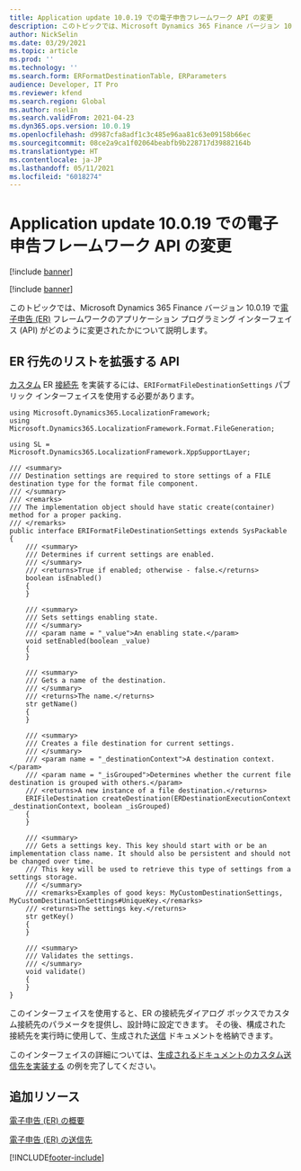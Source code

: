 ```yaml
---
title: Application update 10.0.19 での電子申告フレームワーク API の変更
description: このトピックでは、Microsoft Dynamics 365 Finance バージョン 10.0.19 で電子申告 (ER) フレームワークの API がどのように変更されたのかについて説明します。
author: NickSelin
ms.date: 03/29/2021
ms.topic: article
ms.prod: ''
ms.technology: ''
ms.search.form: ERFormatDestinationTable, ERParameters
audience: Developer, IT Pro
ms.reviewer: kfend
ms.search.region: Global
ms.author: nselin
ms.search.validFrom: 2021-04-23
ms.dyn365.ops.version: 10.0.19
ms.openlocfilehash: d9987cfa8adf1c3c485e96aa81c63e09158b66ec
ms.sourcegitcommit: 08ce2a9ca1f02064beabfb9b228717d39882164b
ms.translationtype: HT
ms.contentlocale: ja-JP
ms.lasthandoff: 05/11/2021
ms.locfileid: "6018274"
---
```

# <a name="electronic-reporting-framework-api-changes-for-application-update-10019"></a>Application update 10.0.19 での電子申告フレームワーク API の変更

[!include [banner](../includes/banner.md)]

[!include [banner](../includes/preview-banner.md)]

このトピックでは、Microsoft Dynamics 365 Finance バージョン 10.0.19 で[電子申告 (ER)](general-electronic-reporting.md) フレームワークのアプリケーション プログラミング インターフェイス (API) がどのように変更されたかについて説明します。

## <a name="api-to-extend-the-list-of-er-destinations"></a><a name="er-api-extend-destination"></a> ER 行先のリストを拡張する API

[カスタム](electronic-reporting-destinations.md#destination-types) ER [接続先](electronic-reporting-destinations.md) を実装するには、`ERIFormatFileDestinationSettings` パブリック インターフェイスを使用する必要があります。

```xpp
using Microsoft.Dynamics365.LocalizationFramework;
using Microsoft.Dynamics365.LocalizationFramework.Format.FileGeneration;

using SL = Microsoft.Dynamics365.LocalizationFramework.XppSupportLayer;

/// <summary>
/// Destination settings are required to store settings of a FILE destination type for the format file component.
/// </summary>
/// <remarks>
/// The implementation object should have static create(container) method for a proper packing.
/// </remarks>
public interface ERIFormatFileDestinationSettings extends SysPackable
{
    /// <summary>
    /// Determines if current settings are enabled.
    /// </summary>
    /// <returns>True if enabled; otherwise - false.</returns>
    boolean isEnabled()
    {
    }

    /// <summary>
    /// Sets settings enabling state.
    /// </summary>
    /// <param name = "_value">An enabling state.</param>
    void setEnabled(boolean _value)
    {
    }

    /// <summary>
    /// Gets a name of the destination.
    /// </summary>
    /// <returns>The name.</returns>
    str getName()
    {
    }

    /// <summary>
    /// Creates a file destination for current settings.
    /// </summary>
    /// <param name = "_destinationContext">A destination context.</param>
    /// <param name = "_isGrouped">Determines whether the current file destination is grouped with others.</param>
    /// <returns>A new instance of a file destination.</returns>
    ERIFileDestination createDestination(ERDestinationExecutionContext _destinationContext, boolean _isGrouped)
    {
    }

    /// <summary>
    /// Gets a settings key. This key should start with or be an implementation class name. It should also be persistent and should not be changed over time.
    /// This key will be used to retrieve this type of settings from a settings storage.
    /// </summary>
    /// <remarks>Examples of good keys: MyCustomDestinationSettings, MyCustomDestinationSettings#UniqueKey.</remarks>
    /// <returns>The settings key.</returns>
    str getKey()
    {
    }

    /// <summary>
    /// Validates the settings.
    /// </summary>
    void validate()
    {
    }
}
```

このインターフェイスを使用すると、ER の接続先ダイアログ ボックスでカスタム接続先のパラメータを提供し、設計時に設定できます。 その後、構成された接続先を実行時に使用して、生成された[送信](general-electronic-reporting.md#FormatComponentOutbound) ドキュメントを格納できます。

このインターフェイスの詳細については、[生成されるドキュメントのカスタム送信先を実装する](er-custom-file-destination.md) の例を完了してください。

## <a name="additional-resources"></a>追加リソース

[電子申告 (ER) の概要](general-electronic-reporting.md)

[電子申告 (ER) の送信先](electronic-reporting-destinations.md)

[!INCLUDE[footer-include](../../../includes/footer-banner.md)]

